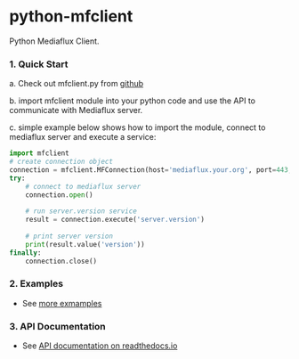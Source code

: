# python-mfclient
Python Mediaflux Client.

### 1. Quick Start

  a. Check out mfclient.py from [github](https://github.com/UoM-ResPlat-DevOps/python-mfclient)

  b. import mfclient module into your python code and use the API to communicate with Mediaflux server.

  c. simple example below shows how to import the module, connect to mediaflux server and execute a service:
```python
import mfclient
# create connection object
connection = mfclient.MFConnection(host='mediaflux.your.org', port=443, transport='https', domain='your-domain', user='your-username', password='your-password')
try:
    # connect to mediaflux server
    connection.open()
    
    # run server.version service
    result = connection.execute('server.version')
    
    # print server version
    print(result.value('version'))
finally:
    connection.close()
```

### 2. Examples

  * See [more exmamples](https://github.com/UoM-ResPlat-DevOps/python-mfclient/tree/master/src/examples)

### 3. API Documentation
  * See [API documentation on readthedocs.io](http://python-mfclient.readthedocs.io/en/latest/source/mfclient.html#module-mfclient)
